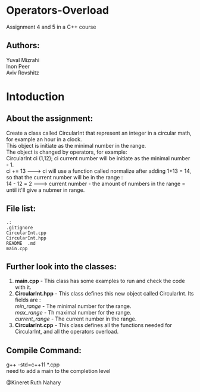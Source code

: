 Operators-Overload  
===  

Assignment 4 and 5 in a C++ course  

Authors:
--
Yuval Mizrahi  
Inon Peer  
Aviv Rovshitz

**Intoduction**
==

About the assignment:
-- 
Create a class called CircularInt that represent an integer in a circular math, 
for example an hour in a clock.  
This object is initiate as the minimal number in the range.  
The object is changed by operators, for example:  
CircularInt ci (1,12); ci current number will be initiate as the minimal number - 1.  
 ci += 13 ---> ci will use a function called normalize after adding 1+13 = 14,  
so that the current number will be in the range :  
14 - 12 = 2 ---> current number - the amount of numbers in the range = until it'll give a nubmer in range.

**File list:**
--  

```  
.: 
.gitignore 
CircularInt.cpp  
CircularInt.hpp  
README  .md  
main.cpp
```  
Further look into the classes:  
--  
1. **main.cpp** - This class has some examples to run and check the code with it.  
2. **CircularInt.hpp** - This class defines this new object called CircularInt. Its fields are :   
*min_range* - The minimal number for the range.  
*max_range* - Th maximal number for the range.  
*current_range* - The current number in the range.  
3. **CircularInt.cpp** - This class defines all the functions needed for CircularInt, and all the operators overload.  

Compile Command:  
--  
g++ -std=c++11 *.cpp  
need to add a main to the completion level  

@Kineret Ruth Nahary 

